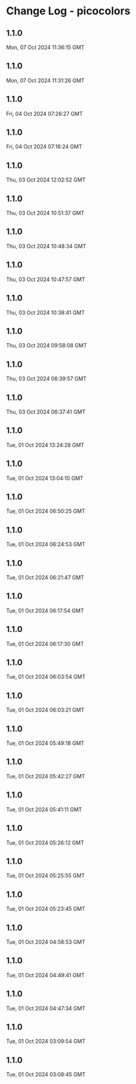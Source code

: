 # Change Log - picocolors

<!-- This log was last generated on Mon, 07 Oct 2024 11:36:15 GMT and should not be manually modified. -->

<!-- Start content -->

## 1.1.0

Mon, 07 Oct 2024 11:36:15 GMT

## 1.1.0

Mon, 07 Oct 2024 11:31:26 GMT

## 1.1.0

Fri, 04 Oct 2024 07:26:27 GMT

## 1.1.0

Fri, 04 Oct 2024 07:16:24 GMT

## 1.1.0

Thu, 03 Oct 2024 12:02:52 GMT

## 1.1.0

Thu, 03 Oct 2024 10:51:37 GMT

## 1.1.0

Thu, 03 Oct 2024 10:48:34 GMT

## 1.1.0

Thu, 03 Oct 2024 10:47:57 GMT

## 1.1.0

Thu, 03 Oct 2024 10:38:41 GMT

## 1.1.0

Thu, 03 Oct 2024 09:58:08 GMT

## 1.1.0

Thu, 03 Oct 2024 06:39:57 GMT

## 1.1.0

Thu, 03 Oct 2024 06:37:41 GMT

## 1.1.0

Tue, 01 Oct 2024 13:24:28 GMT

## 1.1.0

Tue, 01 Oct 2024 13:04:10 GMT

## 1.1.0

Tue, 01 Oct 2024 06:50:25 GMT

## 1.1.0

Tue, 01 Oct 2024 06:24:53 GMT

## 1.1.0

Tue, 01 Oct 2024 06:21:47 GMT

## 1.1.0

Tue, 01 Oct 2024 06:17:54 GMT

## 1.1.0

Tue, 01 Oct 2024 06:17:30 GMT

## 1.1.0

Tue, 01 Oct 2024 06:03:54 GMT

## 1.1.0

Tue, 01 Oct 2024 06:03:21 GMT

## 1.1.0

Tue, 01 Oct 2024 05:49:18 GMT

## 1.1.0

Tue, 01 Oct 2024 05:42:27 GMT

## 1.1.0

Tue, 01 Oct 2024 05:41:11 GMT

## 1.1.0

Tue, 01 Oct 2024 05:26:12 GMT

## 1.1.0

Tue, 01 Oct 2024 05:25:55 GMT

## 1.1.0

Tue, 01 Oct 2024 05:23:45 GMT

## 1.1.0

Tue, 01 Oct 2024 04:58:53 GMT

## 1.1.0

Tue, 01 Oct 2024 04:49:41 GMT

## 1.1.0

Tue, 01 Oct 2024 04:47:34 GMT

## 1.1.0

Tue, 01 Oct 2024 03:09:54 GMT

## 1.1.0

Tue, 01 Oct 2024 03:08:45 GMT
